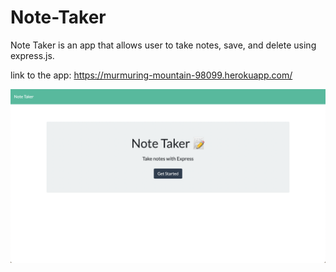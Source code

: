 # Note-Taker

Note Taker is an app that allows user to take notes, save, and delete using express.js. 

link to the app: https://murmuring-mountain-98099.herokuapp.com/

![screenshot of the app](screenshot.png)
